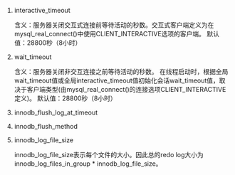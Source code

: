 1. interactive_timeout

    含义：服务器关闭交互式连接前等待活动的秒数。交互式客户端定义为在mysql_real_connect()中使用CLIENT_INTERACTIVE选项的客户端。
    默认值：28800秒（8小时）

1. wait_timeout

    含义：服务器关闭非交互连接之前等待活动的秒数。
    在线程启动时，根据全局wait_timeout值或全局interactive_timeout值初始化会话wait_timeout值，取决于客户端类型(由mysql_real_connect()的连接选项CLIENT_INTERACTIVE定义)。
    默认值：28800秒（8小时）
    
1. innodb_flush_log_at_timeout
1. innodb_flush_method
1. innodb_log_file_size

    innodb_log_file_size表示每个文件的大小。因此总的redo log大小为innodb_log_files_in_group * innodb_log_file_size。
